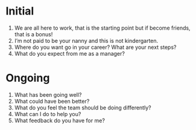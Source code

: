 # Initial

1. We are all here to work, that is the starting point but if become friends, that is a bonus!
2. I’m not paid to be your nanny and this is not kindergarten.
3. Where do you want go in your career? What are your next steps?
4. What do you expect from me as a manager?

# Ongoing

1. What has been going well?
2. What could have been better?
3. What do you feel the team should be doing differently?
4. What can I do to help you?
5. What feedback do you have for me?